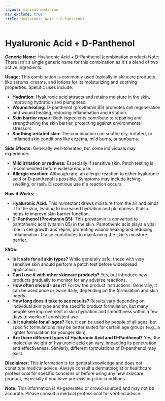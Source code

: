 ```yaml
---
layout: minimal-medicine
nav_exclude: true
title: Hyaluronic Acid + D-Panthenol
---
```


# Hyaluronic Acid + D-Panthenol

**Generic Name:** Hyaluronic Acid + D-Panthenol (combination product)  Note: There isn't a single generic name for this combination as it's a blend of two active ingredients.

**Usage:**  This combination is commonly used topically in skincare products like serums, creams, and lotions for its moisturizing and soothing properties.  Specific uses include:

* **Hydration:** Hyaluronic acid attracts and retains moisture in the skin, improving hydration and plumpness.
* **Wound healing:** D-panthenol (provitamin B5) promotes cell regeneration and wound healing, reducing inflammation and irritation.
* **Skin barrier repair:** Both ingredients contribute to repairing and strengthening the skin barrier, protecting against environmental stressors.
* **Soothing irritated skin:** The combination can soothe dry, irritated, or inflamed skin conditions like eczema, mild burns, or sunburns.


**Side Effects:** Generally well-tolerated, but some individuals may experience:

* **Mild irritation or redness:**  Especially if sensitive skin.  Patch testing is recommended before widespread use.
* **Allergic reaction:**  Although rare, an allergic reaction to either hyaluronic acid or D-panthenol is possible. Symptoms may include itching, swelling, or rash.  Discontinue use if a reaction occurs.


**How it Works:**

* **Hyaluronic Acid:** This humectant draws moisture from the air and binds it to the skin, leading to increased hydration and plumpness. It also helps to improve skin barrier function.
* **D-Panthenol (Provitamin B5):**  This provitamin is converted to pantothenic acid (vitamin B5) in the skin.  Pantothenic acid plays a vital role in cell growth and repair, promoting wound healing and reducing inflammation. It also contributes to maintaining the skin's moisture barrier.


**FAQs:**

* **Is it safe for all skin types?** While generally safe, those with very sensitive skin should perform a patch test before widespread application.
* **Can I use it with other skincare products?** Yes, but introduce new products gradually to monitor for any adverse reactions.
* **How often should I use it?** Follow the product instructions.  Generally, it can be used once or twice daily, depending on the formulation and skin needs.
* **How long does it take to see results?**  Results vary depending on individual skin type and the specific product formulation, but many people see improvement in skin hydration and smoothness within a few days to weeks of consistent use.
* **Is it suitable for all ages?**  Yes, it can be used by people of all ages, but specific formulations may be better suited for certain age groups (e.g., a lighter formulation for younger skin).
* **Are there different types of Hyaluronic Acid and D-Panthenol?** Yes, the molecular weight of hyaluronic acid can vary, impacting its penetration and effectiveness.  Similarly, different formulations of D-panthenol may exist.


**Disclaimer:** This information is for general knowledge and does not constitute medical advice. Always consult a dermatologist or healthcare professional for specific concerns or before using any new skincare product, especially if you have pre-existing skin conditions.


**Note:** This information is AI-generated or crowd-sourced and may not be accurate. Please consult a medical professional for verified advice.
